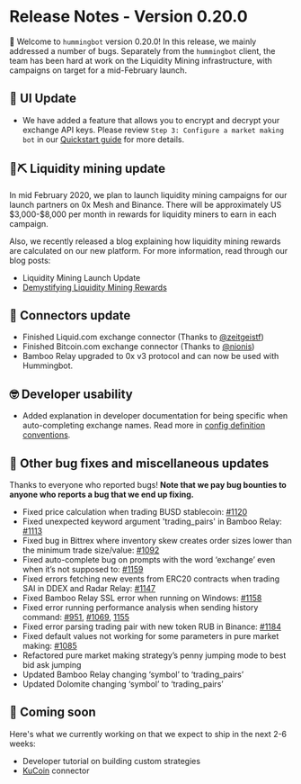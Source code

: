 # Release Notes - Version 0.20.0

🚀 Welcome to `hummingbot` version 0.20.0! In this release, we mainly addressed a number of bugs. Separately from the `hummingbot` client, the team has been hard at work on the Liquidity Mining infrastructure, with campaigns on target for a mid-February launch.

## 🤖 UI Update

* We have added a feature that allows you to encrypt and decrypt your exchange API keys. Please review `Step 3: Configure a market making bot` in our [Quickstart guide](https://blog.hummingbot.org/hummingbot-academy-level-2-beginner-set-up-your-hummingbot/) for more details.

## 🌊⛏ Liquidity mining update

In mid February 2020, we plan to launch liquidity mining campaigns for our launch partners on 0x Mesh and Binance. There will be approximately US \$3,000-$8,000 per month in rewards for liquidity miners to earn in each campaign.

Also, we recently released a blog explaining how liquidity mining rewards are calculated on our new platform. For more information, read through our blog posts:

* Liquidity Mining Launch Update
* [Demystifying Liquidity Mining Rewards](https://hummingbot.io/blog/2019-12-liquidity-mining-rewards/)

## 🔗 Connectors update

* Finished Liquid.com exchange connector (Thanks to [@zeitgeistf](https://github.com/zeitgeistf))
* Finished Bitcoin.com exchange connector (Thanks to [@nionis](https://github.com/nionis))
* Bamboo Relay upgraded to 0x v3 protocol and can now be used with Hummingbot.

## 🤓 Developer usability

* Added explanation in developer documentation for being specific when auto-completing exchange names. Read more in [config definition conventions](/developers/strategies/config/#config-definition-conventions).

## 🐞 Other bug fixes and miscellaneous updates

Thanks to everyone who reported bugs! **Note that we pay bug bounties to anyone who reports a bug that we end up fixing.**

* Fixed price calculation when trading BUSD stablecoin: [#1120](https://github.com/hummingbot/hummingbot/issues/1120)
* Fixed unexpected keyword argument 'trading_pairs' in Bamboo Relay: [#1113](https://github.com/hummingbot/hummingbot/issues/1113)
* Fixed bug in Bittrex where inventory skew creates order sizes lower than the minimum trade size/value: [#1092](https://github.com/hummingbot/hummingbot/issues/1092)
* Fixed auto-complete bug on prompts with the word ‘exchange’ even when it’s not supposed to: [#1159](https://github.com/hummingbot/hummingbot/issues/1159)
* Fixed errors fetching new events from ERC20 contracts when trading SAI in DDEX and Radar Relay: [#1147](https://github.com/hummingbot/hummingbot/issues/1147)
* Fixed Bamboo Relay SSL error when running on Windows: [#1158](https://github.com/hummingbot/hummingbot/pull/1158)
* Fixed error running performance analysis when sending history command: [#951](https://github.com/hummingbot/hummingbot/issues/951), [#1069](https://github.com/hummingbot/hummingbot/issues/1069), [1155](https://github.com/hummingbot/hummingbot/issues/1155)
* Fixed error parsing trading pair with new token RUB in Binance: [#1184](https://github.com/hummingbot/hummingbot/issues/1184)
* Fixed default values not working for some parameters in pure market making: [#1085](https://github.com/hummingbot/hummingbot/issues/1085)
* Refactored pure market making strategy’s penny jumping mode to best bid ask jumping
* Updated Bamboo Relay changing ‘symbol’ to ‘trading_pairs’
* Updated Dolomite changing ‘symbol’ to ‘trading_pairs’

## 🚀 Coming soon

Here's what we currently working on that we expect to ship in the next 2-6 weeks:

* Developer tutorial on building custom strategies
* [KuCoin](https://www.kucoin.com/) connector
